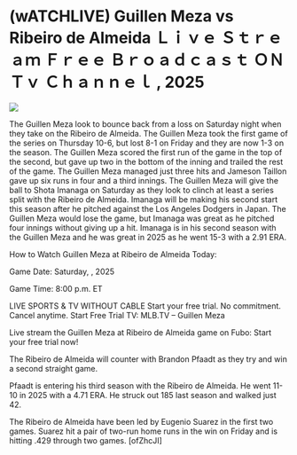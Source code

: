 # (wATCHLIVE) Guillen Meza vs Ribeiro de Almeida Ｌｉｖｅ Ｓｔｒｅａｍ Ｆｒｅｅ Ｂｒｏａｄｃａｓｔ ＯＮ Ｔｖ Ｃｈａｎｎｅｌ , 2025  
  
  
[![](https://i.imgur.com/qSNzIqt.png)](https://movie.rssnews.media/WHvIWxqbY.php)  
  
The Guillen Meza look to bounce back from a loss on Saturday night when they take on the Ribeiro de Almeida. The Guillen Meza took the first game of the series on Thursday 10-6, but lost 8-1 on Friday and they are now 1-3 on the season. The Guillen Meza scored the first run of the game in the top of the second, but gave up two in the bottom of the inning and trailed the rest of the game. The Guillen Meza managed just three hits and Jameson Taillon gave up six runs in four and a third innings. The Guillen Meza will give the ball to Shota Imanaga on Saturday as they look to clinch at least a series split with the Ribeiro de Almeida. Imanaga will be making his second start this season after he pitched against the Los Angeles Dodgers in Japan. The Guillen Meza would lose the game, but Imanaga was great as he pitched four innings without giving up a hit. Imanaga is in his second season with the Guillen Meza and he was great in 2025 as he went 15-3 with a 2.91 ERA.

How to Watch Guillen Meza at Ribeiro de Almeida Today:

Game Date: Saturday, , 2025

Game Time: 8:00 p.m. ET

LIVE SPORTS & TV WITHOUT CABLE
Start your free trial. No commitment. Cancel anytime.
Start Free Trial
TV: MLB.TV – Guillen Meza

Live stream the Guillen Meza at Ribeiro de Almeida game on Fubo: Start your free trial now!

The Ribeiro de Almeida will counter with Brandon Pfaadt as they try and win a second straight game.

Pfaadt is entering his third season with the Ribeiro de Almeida. He went 11-10 in 2025 with a 4.71 ERA. He struck out 185 last season and walked just 42.

The Ribeiro de Almeida have been led by Eugenio Suarez in the first two games. Suarez hit a pair of two-run home runs in the win on Friday and is hitting .429 through two games. [ofZhcJI]